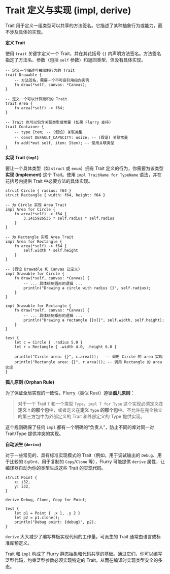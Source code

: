 # Trait 定义与实现 (impl, derive)

Trait 用于定义一组类型可以共享的方法签名。它描述了某种抽象行为或能力，而不涉及具体的实现。

**定义 Trait**

使用 `trait` 关键字定义一个 Trait，并在其花括号 `{}` 内声明方法签名。方法签名指定了方法名、参数（包括 `self` 参数）和返回类型，但没有具体实现。

```flurry
-- 定义一个描述可被绘制行为的 Trait
trait Drawable {
    -- 方法签名，需要一个不可变引用指向实例
    fn draw(*self, canvas: *Canvas);
}

-- 定义一个可以计算面积的 Trait
trait Area {
    fn area(*self) -> f64;
}

-- Trait 也可以包含关联类型或常量 (如果 Flurry 支持)
trait Container {
    -- type Item; -- (假设) 关联类型
    -- const DEFAULT_CAPACITY: usize; -- (假设) 关联常量
    fn add(*mut self, item: Item); -- 使用关联类型
}
```

**实现 Trait (`impl`)**

要让一个具体类型（如 `struct` 或 `enum`）拥有 Trait 定义的行为，你需要为该类型**实现 (implement)** 这个 Trait。使用 `impl TraitName for TypeName` 语法，并在花括号内提供 Trait 中必要方法的具体实现。

```flurry
struct Circle { radius: f64 }
struct Rectangle { width: f64, height: f64 }

-- 为 Circle 实现 Area Trait
impl Area for Circle {
    fn area(*self) -> f64 {
        3.1415926535 * self.radius * self.radius
    }
}

-- 为 Rectangle 实现 Area Trait
impl Area for Rectangle {
    fn area(*self) -> f64 {
        self.width * self.height
    }
}

-- (假设 Drawable 和 Canvas 已定义)
impl Drawable for Circle {
    fn draw(*self, canvas: *Canvas) {
        -- ... 具体绘制圆形的逻辑 ...
        println("Drawing a circle with radius {}", self.radius);
    }
}

impl Drawable for Rectangle {
    fn draw(*self, canvas: *Canvas) {
        -- ... 具体绘制矩形的逻辑 ...
        println("Drawing a rectangle {}x{}", self.width, self.height);
    }
}

test {
    let c = Circle { .radius 5.0 }
    let r = Rectangle { .width 4.0, .height 6.0 }

    println("Circle area: {}", c.area());   -- 调用 Circle 的 area 实现
    println("Rectangle area: {}", r.area()); -- 调用 Rectangle 的 area 实现
}
```

**孤儿原则 (Orphan Rule)**

为了保证全局实现的一致性，Flurry（类似 Rust）遵循**孤儿原则**：

> 对于一个 Trait `T` 和一个类型 `Type`，`impl T for Type` 这个实现必须定义在**定义 `T` 的那个包**中，或者定义在**定义 `Type` 的那个包**中。不允许在完全独立的第三方包中为外部定义的 Trait 和外部定义的 Type 提供实现。

这个规则确保了任何 `impl` 都有一个明确的“负责人”，防止不同的库对同一对 Trait/Type 提供冲突的实现。

**自动派生 (`derive`)**

对于一些常见的、具有标准实现模式的 Trait（例如，用于调试输出的 `Debug`、用于比较的 `Eq`/`Ord`、用于复制的 `Copy`/`Clone` 等），Flurry 可能提供 `derive` 属性，让编译器自动为你的类型生成这些 Trait 的实现代码。

```flurry
struct Point {
    x: i32,
    y: i32,
}

derive Debug, Clone, Copy for Point;

test {
    let p1 = Point { .x 1, .y 2 }
    let p2 = p1.clone();
    println("Debug point: {debug}", p2);
}
```
`derive` 大大减少了编写样板实现代码的工作量。可派生的 Trait 通常由语言或标准库预定义。

Trait 和 `impl` 构成了 Flurry 静态抽象和代码共享的基础。通过它们，你可以编写泛型代码，约束泛型参数必须实现特定的 Trait，从而在编译时实现类型安全的多态。
